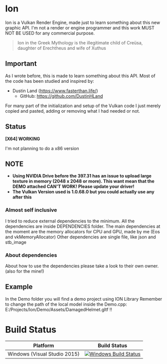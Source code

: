 # Ion

Ion is a Vulkan Render Engine, made just to learn something about this new graphic API.
I'm not a render or engine programmer and this work MUST NOT BE USED for any commercial purpose.

> Ion in the Greek Mythology is the illegitimate child of Creüsa, daughter of Erechtheus and wife of Xuthus


## Important

As I wrote before, this is made to learn something about this API.
Most of the code has been studied and inspired by:
- Dustin Land (https://www.fasterthan.life/) 
	- GitHub: https://github.com/DustinHLand

For many part of the initialization and setup of the Vulkan code I just merely copied and pasted, adding or removing what I had needed or not.



## Status

**[X64] WORKING**

I'm not planning to do a x86 version


## NOTE

- **Using NVIDIA Drive before the 397.31 has an issue to upload large texture in memory (2048 x 2048 or more). This want mean that the DEMO attached CAN'T WORK! Please update your driver!**
- **The Vulkan Version used is 1.0.68.0 but you could actually use any after this**


### Almost self inclusive

I tried to reduce external dependencies to the minimum.
All the dependencies are inside DEPENDENCIES folder.
The main dependencies at the moment are the memory allocators for CPU and GPU, made by me (Eos and vkMemoryAllocator)
Other dependencies are single file, like json and stb_image


### About dependencies

About how to use the dependencies please take a look to their own owner. (also for the mine!)



## Example

In the Demo folder you will find a demo project using ION Library
Remember to change the path of the local model inside the Demo.cpp: E:/Projects/Ion/Demo/Assets/DamagedHelmet.gltf !!


# Build Status

| Platform | Build Status |
|:--------:|:------------:|
| Windows (Visual Studio 2015) | [![Windows Build Status](https://ci.appveyor.com/api/projects/status/github/kabalmcblade/ion?branch=master&svg=true)](https://ci.appveyor.com/project/kabalmcblade/ion) |
